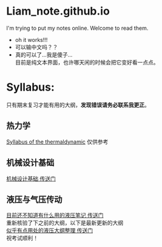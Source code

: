 # Liam_note.github.io
I'm trying to put my notes online. 
Welcome to read them. 
- oh it works!!!
- 可以输中文吗？？ 
- 真的可以了...我是傻子...  
目前是纯文本界面，也许哪天闲的时候会把它变好看一点点。  

 

# Syllabus:
只有期末复习才能有用的大纲，**发现错误请务必联系我更正**。
## 热力学
[Syllabus of the thermaldynamic](https://liamy404.github.io/Syllabus%20of%20the%20Thermaldynamic) 
仅供参考
## 机械设计基础 
[机械设计基础 传送门](https://LiamY404.github.io/%E6%9C%BA%E6%A2%B0%E8%AE%BE%E8%AE%A1%E5%9F%BA%E7%A1%80%E6%9C%9F%E6%9C%AB%E5%A4%8D%E4%B9%A0)
## 液压与气压传动
[目前还不知道有什么用的液压笔记 传送门](https://liamy404.github.io/目前还不知道有什么用的液压笔记.html)  
重新核验了下之前的大纲，以下是最新更新的大纲  
[似乎有点用处的液压大纲整理 传送门](https://liamy404.github.io/似乎有点用处的液压大纲整理.html)  
祝考试顺利！
